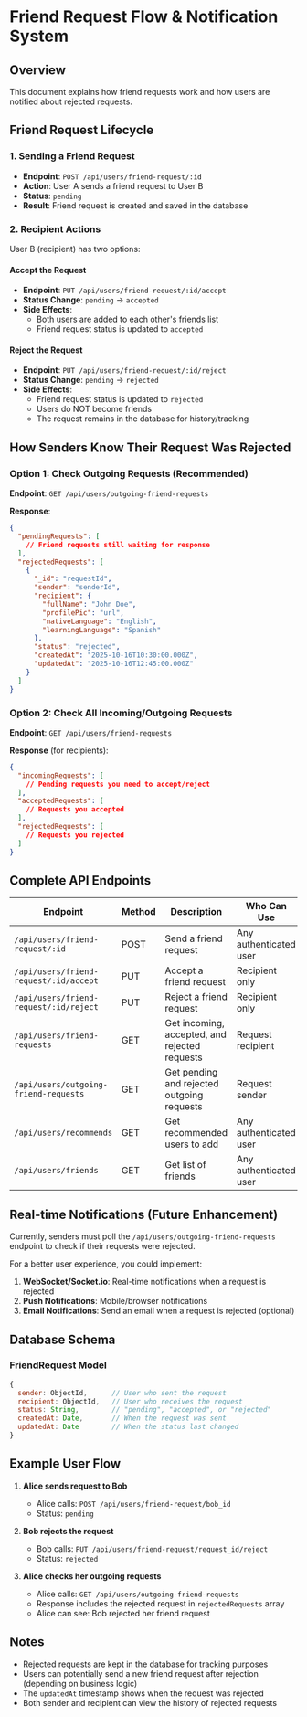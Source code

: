 # Friend Request Flow & Notification System

## Overview
This document explains how friend requests work and how users are notified about rejected requests.

## Friend Request Lifecycle

### 1. **Sending a Friend Request**
- **Endpoint**: `POST /api/users/friend-request/:id`
- **Action**: User A sends a friend request to User B
- **Status**: `pending`
- **Result**: Friend request is created and saved in the database

### 2. **Recipient Actions**
User B (recipient) has two options:

#### Accept the Request
- **Endpoint**: `PUT /api/users/friend-request/:id/accept`
- **Status Change**: `pending` → `accepted`
- **Side Effects**: 
  - Both users are added to each other's friends list
  - Friend request status is updated to `accepted`

#### Reject the Request
- **Endpoint**: `PUT /api/users/friend-request/:id/reject`
- **Status Change**: `pending` → `rejected`
- **Side Effects**:
  - Friend request status is updated to `rejected`
  - Users do NOT become friends
  - The request remains in the database for history/tracking

## How Senders Know Their Request Was Rejected

### Option 1: Check Outgoing Requests (Recommended)
**Endpoint**: `GET /api/users/outgoing-friend-requests`

**Response**:
```json
{
  "pendingRequests": [
    // Friend requests still waiting for response
  ],
  "rejectedRequests": [
    {
      "_id": "requestId",
      "sender": "senderId",
      "recipient": {
        "fullName": "John Doe",
        "profilePic": "url",
        "nativeLanguage": "English",
        "learningLanguage": "Spanish"
      },
      "status": "rejected",
      "createdAt": "2025-10-16T10:30:00.000Z",
      "updatedAt": "2025-10-16T12:45:00.000Z"
    }
  ]
}
```

### Option 2: Check All Incoming/Outgoing Requests
**Endpoint**: `GET /api/users/friend-requests`

**Response** (for recipients):
```json
{
  "incomingRequests": [
    // Pending requests you need to accept/reject
  ],
  "acceptedRequests": [
    // Requests you accepted
  ],
  "rejectedRequests": [
    // Requests you rejected
  ]
}
```

## Complete API Endpoints

| Endpoint | Method | Description | Who Can Use |
|----------|--------|-------------|-------------|
| `/api/users/friend-request/:id` | POST | Send a friend request | Any authenticated user |
| `/api/users/friend-request/:id/accept` | PUT | Accept a friend request | Recipient only |
| `/api/users/friend-request/:id/reject` | PUT | Reject a friend request | Recipient only |
| `/api/users/friend-requests` | GET | Get incoming, accepted, and rejected requests | Request recipient |
| `/api/users/outgoing-friend-requests` | GET | Get pending and rejected outgoing requests | Request sender |
| `/api/users/recommends` | GET | Get recommended users to add | Any authenticated user |
| `/api/users/friends` | GET | Get list of friends | Any authenticated user |

## Real-time Notifications (Future Enhancement)

Currently, senders must poll the `/api/users/outgoing-friend-requests` endpoint to check if their requests were rejected. 

For a better user experience, you could implement:
1. **WebSocket/Socket.io**: Real-time notifications when a request is rejected
2. **Push Notifications**: Mobile/browser notifications
3. **Email Notifications**: Send an email when a request is rejected (optional)

## Database Schema

### FriendRequest Model
```javascript
{
  sender: ObjectId,      // User who sent the request
  recipient: ObjectId,   // User who receives the request
  status: String,        // "pending", "accepted", or "rejected"
  createdAt: Date,       // When the request was sent
  updatedAt: Date        // When the status last changed
}
```

## Example User Flow

1. **Alice sends request to Bob**
   - Alice calls: `POST /api/users/friend-request/bob_id`
   - Status: `pending`

2. **Bob rejects the request**
   - Bob calls: `PUT /api/users/friend-request/request_id/reject`
   - Status: `rejected`

3. **Alice checks her outgoing requests**
   - Alice calls: `GET /api/users/outgoing-friend-requests`
   - Response includes the rejected request in `rejectedRequests` array
   - Alice can see: Bob rejected her friend request

## Notes

- Rejected requests are kept in the database for tracking purposes
- Users can potentially send a new friend request after rejection (depending on business logic)
- The `updatedAt` timestamp shows when the request was rejected
- Both sender and recipient can view the history of rejected requests
